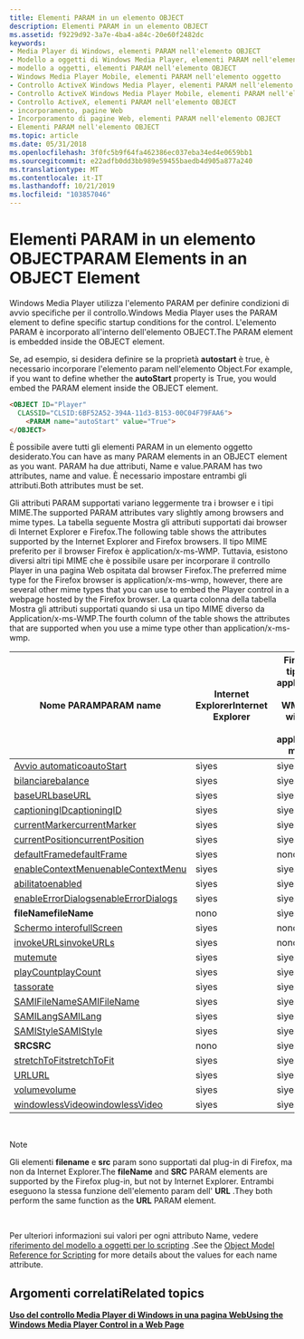 ```yaml
---
title: Elementi PARAM in un elemento OBJECT
description: Elementi PARAM in un elemento OBJECT
ms.assetid: f9229d92-3a7e-4ba4-a84c-20e60f2482dc
keywords:
- Media Player di Windows, elementi PARAM nell'elemento OBJECT
- Modello a oggetti di Windows Media Player, elementi PARAM nell'elemento OBJECT
- modello a oggetti, elementi PARAM nell'elemento OBJECT
- Windows Media Player Mobile, elementi PARAM nell'elemento oggetto
- Controllo ActiveX Windows Media Player, elementi PARAM nell'elemento OBJECT
- Controllo ActiveX Windows Media Player Mobile, elementi PARAM nell'elemento oggetto
- Controllo ActiveX, elementi PARAM nell'elemento OBJECT
- incorporamento, pagine Web
- Incorporamento di pagine Web, elementi PARAM nell'elemento OBJECT
- Elementi PARAM nell'elemento OBJECT
ms.topic: article
ms.date: 05/31/2018
ms.openlocfilehash: 3f0fc5b9f64fa462386ec037eba34ed4e0659bb1
ms.sourcegitcommit: e22adfb0dd3bb989e59455baedb4d905a877a240
ms.translationtype: MT
ms.contentlocale: it-IT
ms.lasthandoff: 10/21/2019
ms.locfileid: "103857046"
---
```

# <a name="param-elements-in-an-object-element"></a><span data-ttu-id="42c2d-113">Elementi PARAM in un elemento OBJECT</span><span class="sxs-lookup"><span data-stu-id="42c2d-113">PARAM Elements in an OBJECT Element</span></span>

<span data-ttu-id="42c2d-114">Windows Media Player utilizza l'elemento PARAM per definire condizioni di avvio specifiche per il controllo.</span><span class="sxs-lookup"><span data-stu-id="42c2d-114">Windows Media Player uses the PARAM element to define specific startup conditions for the control.</span></span> <span data-ttu-id="42c2d-115">L'elemento PARAM è incorporato all'interno dell'elemento OBJECT.</span><span class="sxs-lookup"><span data-stu-id="42c2d-115">The PARAM element is embedded inside the OBJECT element.</span></span>

<span data-ttu-id="42c2d-116">Se, ad esempio, si desidera definire se la proprietà **autostart** è true, è necessario incorporare l'elemento param nell'elemento Object.</span><span class="sxs-lookup"><span data-stu-id="42c2d-116">For example, if you want to define whether the **autoStart** property is True, you would embed the PARAM element inside the OBJECT element.</span></span>


```HTML
<OBJECT ID="Player"
  CLASSID="CLSID:6BF52A52-394A-11d3-B153-00C04F79FAA6">
    <PARAM name="autoStart" value="True">
</OBJECT>
```



<span data-ttu-id="42c2d-117">È possibile avere tutti gli elementi PARAM in un elemento oggetto desiderato.</span><span class="sxs-lookup"><span data-stu-id="42c2d-117">You can have as many PARAM elements in an OBJECT element as you want.</span></span> <span data-ttu-id="42c2d-118">PARAM ha due attributi, Name e value.</span><span class="sxs-lookup"><span data-stu-id="42c2d-118">PARAM has two attributes, name and value.</span></span> <span data-ttu-id="42c2d-119">È necessario impostare entrambi gli attributi.</span><span class="sxs-lookup"><span data-stu-id="42c2d-119">Both attributes must be set.</span></span>

<span data-ttu-id="42c2d-120">Gli attributi PARAM supportati variano leggermente tra i browser e i tipi MIME.</span><span class="sxs-lookup"><span data-stu-id="42c2d-120">The supported PARAM attributes vary slightly among browsers and mime types.</span></span> <span data-ttu-id="42c2d-121">La tabella seguente Mostra gli attributi supportati dai browser di Internet Explorer e Firefox.</span><span class="sxs-lookup"><span data-stu-id="42c2d-121">The following table shows the attributes supported by the Internet Explorer and Firefox browsers.</span></span> <span data-ttu-id="42c2d-122">Il tipo MIME preferito per il browser Firefox è application/x-ms-WMP. Tuttavia, esistono diversi altri tipi MIME che è possibile usare per incorporare il controllo Player in una pagina Web ospitata dal browser Firefox.</span><span class="sxs-lookup"><span data-stu-id="42c2d-122">The preferred mime type for the Firefox browser is application/x-ms-wmp, however, there are several other mime types that you can use to embed the Player control in a webpage hosted by the Firefox browser.</span></span> <span data-ttu-id="42c2d-123">La quarta colonna della tabella Mostra gli attributi supportati quando si usa un tipo MIME diverso da Application/x-ms-WMP.</span><span class="sxs-lookup"><span data-stu-id="42c2d-123">The fourth column of the table shows the attributes that are supported when you use a mime type other than application/x-ms-wmp.</span></span>



| <span data-ttu-id="42c2d-124">Nome PARAM</span><span class="sxs-lookup"><span data-stu-id="42c2d-124">PARAM name</span></span>                                            | <span data-ttu-id="42c2d-125">Internet Explorer</span><span class="sxs-lookup"><span data-stu-id="42c2d-125">Internet Explorer</span></span> | <span data-ttu-id="42c2d-126">Firefox con tipo MIME application/x-ms-WMP</span><span class="sxs-lookup"><span data-stu-id="42c2d-126">Firefox with mime type application/x-ms-wmp</span></span> | <span data-ttu-id="42c2d-127">Firefox con qualsiasi altro tipo MIME</span><span class="sxs-lookup"><span data-stu-id="42c2d-127">Firefox with any other mime type</span></span> |
|-------------------------------------------------------|-------------------|---------------------------------------------|----------------------------------|
| [<span data-ttu-id="42c2d-128">Avvio automatico</span><span class="sxs-lookup"><span data-stu-id="42c2d-128">autoStart</span></span>](settings-autostart.md)                   | <span data-ttu-id="42c2d-129">sì</span><span class="sxs-lookup"><span data-stu-id="42c2d-129">yes</span></span>               | <span data-ttu-id="42c2d-130">sì</span><span class="sxs-lookup"><span data-stu-id="42c2d-130">yes</span></span>                                         | <span data-ttu-id="42c2d-131">sì</span><span class="sxs-lookup"><span data-stu-id="42c2d-131">yes</span></span>                              |
| [<span data-ttu-id="42c2d-132">bilanciare</span><span class="sxs-lookup"><span data-stu-id="42c2d-132">balance</span></span>](settings-balance.md)                       | <span data-ttu-id="42c2d-133">sì</span><span class="sxs-lookup"><span data-stu-id="42c2d-133">yes</span></span>               | <span data-ttu-id="42c2d-134">sì</span><span class="sxs-lookup"><span data-stu-id="42c2d-134">yes</span></span>                                         | <span data-ttu-id="42c2d-135">sì</span><span class="sxs-lookup"><span data-stu-id="42c2d-135">yes</span></span>                              |
| [<span data-ttu-id="42c2d-136">baseURL</span><span class="sxs-lookup"><span data-stu-id="42c2d-136">baseURL</span></span>](settings-baseurl.md)                       | <span data-ttu-id="42c2d-137">sì</span><span class="sxs-lookup"><span data-stu-id="42c2d-137">yes</span></span>               | <span data-ttu-id="42c2d-138">sì</span><span class="sxs-lookup"><span data-stu-id="42c2d-138">yes</span></span>                                         | <span data-ttu-id="42c2d-139">sì</span><span class="sxs-lookup"><span data-stu-id="42c2d-139">yes</span></span>                              |
| [<span data-ttu-id="42c2d-140">captioningID</span><span class="sxs-lookup"><span data-stu-id="42c2d-140">captioningID</span></span>](closedcaption-captioningid.md)        | <span data-ttu-id="42c2d-141">sì</span><span class="sxs-lookup"><span data-stu-id="42c2d-141">yes</span></span>               | <span data-ttu-id="42c2d-142">sì</span><span class="sxs-lookup"><span data-stu-id="42c2d-142">yes</span></span>                                         | <span data-ttu-id="42c2d-143">sì</span><span class="sxs-lookup"><span data-stu-id="42c2d-143">yes</span></span>                              |
| [<span data-ttu-id="42c2d-144">currentMarker</span><span class="sxs-lookup"><span data-stu-id="42c2d-144">currentMarker</span></span>](controls-currentmarker.md)           | <span data-ttu-id="42c2d-145">sì</span><span class="sxs-lookup"><span data-stu-id="42c2d-145">yes</span></span>               | <span data-ttu-id="42c2d-146">sì</span><span class="sxs-lookup"><span data-stu-id="42c2d-146">yes</span></span>                                         | <span data-ttu-id="42c2d-147">sì</span><span class="sxs-lookup"><span data-stu-id="42c2d-147">yes</span></span>                              |
| [<span data-ttu-id="42c2d-148">currentPosition</span><span class="sxs-lookup"><span data-stu-id="42c2d-148">currentPosition</span></span>](controls-currentposition.md)       | <span data-ttu-id="42c2d-149">sì</span><span class="sxs-lookup"><span data-stu-id="42c2d-149">yes</span></span>               | <span data-ttu-id="42c2d-150">sì</span><span class="sxs-lookup"><span data-stu-id="42c2d-150">yes</span></span>                                         | <span data-ttu-id="42c2d-151">sì</span><span class="sxs-lookup"><span data-stu-id="42c2d-151">yes</span></span>                              |
| [<span data-ttu-id="42c2d-152">defaultFrame</span><span class="sxs-lookup"><span data-stu-id="42c2d-152">defaultFrame</span></span>](settings-defaultframe.md)             | <span data-ttu-id="42c2d-153">sì</span><span class="sxs-lookup"><span data-stu-id="42c2d-153">yes</span></span>               | <span data-ttu-id="42c2d-154">no</span><span class="sxs-lookup"><span data-stu-id="42c2d-154">no</span></span>                                          | <span data-ttu-id="42c2d-155">no</span><span class="sxs-lookup"><span data-stu-id="42c2d-155">no</span></span>                               |
| [<span data-ttu-id="42c2d-156">enableContextMenu</span><span class="sxs-lookup"><span data-stu-id="42c2d-156">enableContextMenu</span></span>](player-enablecontextmenu.md)     | <span data-ttu-id="42c2d-157">sì</span><span class="sxs-lookup"><span data-stu-id="42c2d-157">yes</span></span>               | <span data-ttu-id="42c2d-158">sì</span><span class="sxs-lookup"><span data-stu-id="42c2d-158">yes</span></span>                                         | <span data-ttu-id="42c2d-159">sì</span><span class="sxs-lookup"><span data-stu-id="42c2d-159">yes</span></span>                              |
| [<span data-ttu-id="42c2d-160">abilitato</span><span class="sxs-lookup"><span data-stu-id="42c2d-160">enabled</span></span>](player-enabled.md)                         | <span data-ttu-id="42c2d-161">sì</span><span class="sxs-lookup"><span data-stu-id="42c2d-161">yes</span></span>               | <span data-ttu-id="42c2d-162">sì</span><span class="sxs-lookup"><span data-stu-id="42c2d-162">yes</span></span>                                         | <span data-ttu-id="42c2d-163">sì</span><span class="sxs-lookup"><span data-stu-id="42c2d-163">yes</span></span>                              |
| [<span data-ttu-id="42c2d-164">enableErrorDialogs</span><span class="sxs-lookup"><span data-stu-id="42c2d-164">enableErrorDialogs</span></span>](settings-enableerrordialogs.md) | <span data-ttu-id="42c2d-165">sì</span><span class="sxs-lookup"><span data-stu-id="42c2d-165">yes</span></span>               | <span data-ttu-id="42c2d-166">sì</span><span class="sxs-lookup"><span data-stu-id="42c2d-166">yes</span></span>                                         | <span data-ttu-id="42c2d-167">no</span><span class="sxs-lookup"><span data-stu-id="42c2d-167">no</span></span>                               |
| <span data-ttu-id="42c2d-168">**fileName**</span><span class="sxs-lookup"><span data-stu-id="42c2d-168">**fileName**</span></span>                                          | <span data-ttu-id="42c2d-169">no</span><span class="sxs-lookup"><span data-stu-id="42c2d-169">no</span></span>                | <span data-ttu-id="42c2d-170">sì</span><span class="sxs-lookup"><span data-stu-id="42c2d-170">yes</span></span>                                         | <span data-ttu-id="42c2d-171">sì</span><span class="sxs-lookup"><span data-stu-id="42c2d-171">yes</span></span>                              |
| [<span data-ttu-id="42c2d-172">Schermo intero</span><span class="sxs-lookup"><span data-stu-id="42c2d-172">fullScreen</span></span>](player-fullscreen.md)                   | <span data-ttu-id="42c2d-173">sì</span><span class="sxs-lookup"><span data-stu-id="42c2d-173">yes</span></span>               | <span data-ttu-id="42c2d-174">no</span><span class="sxs-lookup"><span data-stu-id="42c2d-174">no</span></span>                                          | <span data-ttu-id="42c2d-175">no</span><span class="sxs-lookup"><span data-stu-id="42c2d-175">no</span></span>                               |
| [<span data-ttu-id="42c2d-176">invokeURLs</span><span class="sxs-lookup"><span data-stu-id="42c2d-176">invokeURLs</span></span>](settings-invokeurls.md)                 | <span data-ttu-id="42c2d-177">sì</span><span class="sxs-lookup"><span data-stu-id="42c2d-177">yes</span></span>               | <span data-ttu-id="42c2d-178">no</span><span class="sxs-lookup"><span data-stu-id="42c2d-178">no</span></span>                                          | <span data-ttu-id="42c2d-179">no</span><span class="sxs-lookup"><span data-stu-id="42c2d-179">no</span></span>                               |
| [<span data-ttu-id="42c2d-180">mute</span><span class="sxs-lookup"><span data-stu-id="42c2d-180">mute</span></span>](settings-mute.md)                             | <span data-ttu-id="42c2d-181">sì</span><span class="sxs-lookup"><span data-stu-id="42c2d-181">yes</span></span>               | <span data-ttu-id="42c2d-182">sì</span><span class="sxs-lookup"><span data-stu-id="42c2d-182">yes</span></span>                                         | <span data-ttu-id="42c2d-183">sì</span><span class="sxs-lookup"><span data-stu-id="42c2d-183">yes</span></span>                              |
| [<span data-ttu-id="42c2d-184">playCount</span><span class="sxs-lookup"><span data-stu-id="42c2d-184">playCount</span></span>](settings-playcount.md)                   | <span data-ttu-id="42c2d-185">sì</span><span class="sxs-lookup"><span data-stu-id="42c2d-185">yes</span></span>               | <span data-ttu-id="42c2d-186">sì</span><span class="sxs-lookup"><span data-stu-id="42c2d-186">yes</span></span>                                         | <span data-ttu-id="42c2d-187">no</span><span class="sxs-lookup"><span data-stu-id="42c2d-187">no</span></span>                               |
| [<span data-ttu-id="42c2d-188">tasso</span><span class="sxs-lookup"><span data-stu-id="42c2d-188">rate</span></span>](settings-rate.md)                             | <span data-ttu-id="42c2d-189">sì</span><span class="sxs-lookup"><span data-stu-id="42c2d-189">yes</span></span>               | <span data-ttu-id="42c2d-190">sì</span><span class="sxs-lookup"><span data-stu-id="42c2d-190">yes</span></span>                                         | <span data-ttu-id="42c2d-191">sì</span><span class="sxs-lookup"><span data-stu-id="42c2d-191">yes</span></span>                              |
| [<span data-ttu-id="42c2d-192">SAMIFileName</span><span class="sxs-lookup"><span data-stu-id="42c2d-192">SAMIFileName</span></span>](closedcaption-samifilename.md)        | <span data-ttu-id="42c2d-193">sì</span><span class="sxs-lookup"><span data-stu-id="42c2d-193">yes</span></span>               | <span data-ttu-id="42c2d-194">sì</span><span class="sxs-lookup"><span data-stu-id="42c2d-194">yes</span></span>                                         | <span data-ttu-id="42c2d-195">sì</span><span class="sxs-lookup"><span data-stu-id="42c2d-195">yes</span></span>                              |
| [<span data-ttu-id="42c2d-196">SAMILang</span><span class="sxs-lookup"><span data-stu-id="42c2d-196">SAMILang</span></span>](closedcaption-samilang.md)                | <span data-ttu-id="42c2d-197">sì</span><span class="sxs-lookup"><span data-stu-id="42c2d-197">yes</span></span>               | <span data-ttu-id="42c2d-198">sì</span><span class="sxs-lookup"><span data-stu-id="42c2d-198">yes</span></span>                                         | <span data-ttu-id="42c2d-199">sì</span><span class="sxs-lookup"><span data-stu-id="42c2d-199">yes</span></span>                              |
| [<span data-ttu-id="42c2d-200">SAMIStyle</span><span class="sxs-lookup"><span data-stu-id="42c2d-200">SAMIStyle</span></span>](closedcaption-samistyle.md)              | <span data-ttu-id="42c2d-201">sì</span><span class="sxs-lookup"><span data-stu-id="42c2d-201">yes</span></span>               | <span data-ttu-id="42c2d-202">sì</span><span class="sxs-lookup"><span data-stu-id="42c2d-202">yes</span></span>                                         | <span data-ttu-id="42c2d-203">sì</span><span class="sxs-lookup"><span data-stu-id="42c2d-203">yes</span></span>                              |
| <span data-ttu-id="42c2d-204">**SRC**</span><span class="sxs-lookup"><span data-stu-id="42c2d-204">**SRC**</span></span>                                               | <span data-ttu-id="42c2d-205">no</span><span class="sxs-lookup"><span data-stu-id="42c2d-205">no</span></span>                | <span data-ttu-id="42c2d-206">sì</span><span class="sxs-lookup"><span data-stu-id="42c2d-206">yes</span></span>                                         | <span data-ttu-id="42c2d-207">sì</span><span class="sxs-lookup"><span data-stu-id="42c2d-207">yes</span></span>                              |
| [<span data-ttu-id="42c2d-208">stretchToFit</span><span class="sxs-lookup"><span data-stu-id="42c2d-208">stretchToFit</span></span>](player-stretchtofit.md)               | <span data-ttu-id="42c2d-209">sì</span><span class="sxs-lookup"><span data-stu-id="42c2d-209">yes</span></span>               | <span data-ttu-id="42c2d-210">sì</span><span class="sxs-lookup"><span data-stu-id="42c2d-210">yes</span></span>                                         | <span data-ttu-id="42c2d-211">no</span><span class="sxs-lookup"><span data-stu-id="42c2d-211">no</span></span>                               |
| [<span data-ttu-id="42c2d-212">URL</span><span class="sxs-lookup"><span data-stu-id="42c2d-212">URL</span></span>](player-url.md)                                 | <span data-ttu-id="42c2d-213">sì</span><span class="sxs-lookup"><span data-stu-id="42c2d-213">yes</span></span>               | <span data-ttu-id="42c2d-214">sì</span><span class="sxs-lookup"><span data-stu-id="42c2d-214">yes</span></span>                                         | <span data-ttu-id="42c2d-215">sì</span><span class="sxs-lookup"><span data-stu-id="42c2d-215">yes</span></span>                              |
| [<span data-ttu-id="42c2d-216">volume</span><span class="sxs-lookup"><span data-stu-id="42c2d-216">volume</span></span>](settings-volume.md)                         | <span data-ttu-id="42c2d-217">sì</span><span class="sxs-lookup"><span data-stu-id="42c2d-217">yes</span></span>               | <span data-ttu-id="42c2d-218">sì</span><span class="sxs-lookup"><span data-stu-id="42c2d-218">yes</span></span>                                         | <span data-ttu-id="42c2d-219">sì</span><span class="sxs-lookup"><span data-stu-id="42c2d-219">yes</span></span>                              |
| [<span data-ttu-id="42c2d-220">windowlessVideo</span><span class="sxs-lookup"><span data-stu-id="42c2d-220">windowlessVideo</span></span>](player-windowlessvideo.md)         | <span data-ttu-id="42c2d-221">sì</span><span class="sxs-lookup"><span data-stu-id="42c2d-221">yes</span></span>               | <span data-ttu-id="42c2d-222">sì</span><span class="sxs-lookup"><span data-stu-id="42c2d-222">yes</span></span>                                         | <span data-ttu-id="42c2d-223">sì</span><span class="sxs-lookup"><span data-stu-id="42c2d-223">yes</span></span>                              |



 

> [!Note]  
> <span data-ttu-id="42c2d-224">Gli elementi **filename** e **src** param sono supportati dal plug-in di Firefox, ma non da Internet Explorer.</span><span class="sxs-lookup"><span data-stu-id="42c2d-224">The **fileName** and **SRC** PARAM elements are supported by the Firefox plug-in, but not by Internet Explorer.</span></span> <span data-ttu-id="42c2d-225">Entrambi eseguono la stessa funzione dell'elemento param dell' **URL** .</span><span class="sxs-lookup"><span data-stu-id="42c2d-225">They both perform the same function as the **URL** PARAM element.</span></span>

 

<span data-ttu-id="42c2d-226">Per ulteriori informazioni sui valori per ogni attributo Name, vedere [riferimento del modello a oggetti per lo scripting](object-model-reference-for-scripting.md) .</span><span class="sxs-lookup"><span data-stu-id="42c2d-226">See the [Object Model Reference for Scripting](object-model-reference-for-scripting.md) for more details about the values for each name attribute.</span></span>

## <a name="related-topics"></a><span data-ttu-id="42c2d-227">Argomenti correlati</span><span class="sxs-lookup"><span data-stu-id="42c2d-227">Related topics</span></span>

<dl> <dt>

[<span data-ttu-id="42c2d-228">**Uso del controllo Media Player di Windows in una pagina Web**</span><span class="sxs-lookup"><span data-stu-id="42c2d-228">**Using the Windows Media Player Control in a Web Page**</span></span>](using-the-windows-media-player-control-in-a-web-page.md)
</dt> </dl>

 

 




